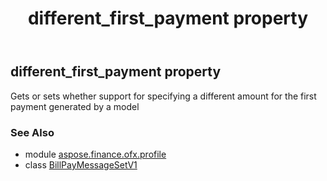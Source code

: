 ﻿---
title: different_first_payment property
second_title: Aspose.Finance for Python via .NET API References
description: 
type: docs
weight: 90
url: /python-net/aspose.finance.ofx.profile/billpaymessagesetv1/different_first_payment/
is_root: false
---

## different_first_payment property


Gets or sets whether support for specifying a different amount for the first payment generated by a model

### See Also
* module [aspose.finance.ofx.profile](../../)
* class [BillPayMessageSetV1](/finance/python-net/aspose.finance.ofx.profile/billpaymessagesetv1)

